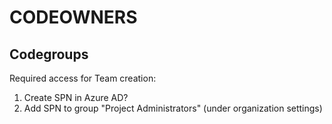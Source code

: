 # CODEOWNERS

## Codegroups

Required access for Team creation:  
1. Create SPN in Azure AD?
1. Add SPN to group "Project Administrators" (under organization settings)

